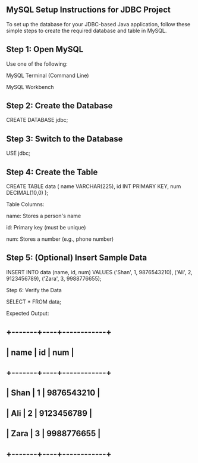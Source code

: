 ## MySQL Setup Instructions for JDBC Project

To set up the database for your JDBC-based Java application, follow these simple steps to create the required database and table in MySQL.

## Step 1: Open MySQL

Use one of the following:





MySQL Terminal (Command Line)



MySQL Workbench

## Step 2: Create the Database

CREATE DATABASE jdbc;

## Step 3: Switch to the Database

USE jdbc;

## Step 4: Create the Table

CREATE TABLE data (
    name VARCHAR(225),
    id INT PRIMARY KEY,
    num DECIMAL(10,0)
);

Table Columns:





name: Stores a person's name



id: Primary key (must be unique)



num: Stores a number (e.g., phone number)

## Step 5: (Optional) Insert Sample Data

INSERT INTO data (name, id, num) VALUES 
('Shan', 1, 9876543210),
('Ali', 2, 9123456789),
('Zara', 3, 9988776655);

Step 6: Verify the Data

SELECT * FROM data;

Expected Output:

## +-------+----+------------+
## | name  | id |    num     |
## +-------+----+------------+
## | Shan  |  1 | 9876543210 |
## | Ali   |  2 | 9123456789 |
## | Zara  |  3 | 9988776655 |
## +-------+----+------------+
